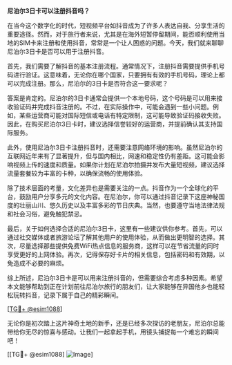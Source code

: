 **尼泊尔3日卡可以注册抖音吗？**

在当今这个数字化的时代，短视频平台如抖音成为了许多人表达自我、分享生活的重要途径。然而，对于旅行者来说，尤其是在海外短暂停留期间，能否顺利使用当地的SIM卡来注册和使用抖音，常常是一个让人困惑的问题。今天，我们就来聊聊尼泊尔3日卡是否可以用于注册抖音。

首先，我们需要了解抖音的基本注册流程。通常情况下，注册抖音需要提供手机号码进行验证。这意味着，无论你在哪个国家，只要拥有有效的手机号码，理论上都可以完成注册。那么，尼泊尔的3日卡是否符合这一要求呢？

答案是肯定的。尼泊尔的3日卡通常会提供一个本地号码，这个号码是可以用来接收验证码并完成抖音注册的。不过，在实际操作中，可能会遇到一些小问题。例如，某些运营商可能对国际短信或电话有特定限制，这可能导致验证码接收失败。因此，在购买尼泊尔3日卡时，建议选择信誉较好的运营商，并提前确认其支持国际服务。

此外，使用尼泊尔3日卡注册抖音时，还需要注意网络环境的影响。虽然尼泊尔的互联网近年来有了显著提升，但与国内相比，网速和稳定性仍有差距。这可能会影响视频上传的速度和质量。如果你计划在尼泊尔拍摄并发布大量短视频，建议选择流量套餐较为丰富的卡种，以确保流畅的使用体验。

除了技术层面的考量，文化差异也是需要关注的一点。抖音作为一个全球化的平台，鼓励用户分享多元的文化内容。在尼泊尔，你可以通过抖音记录下这座神秘国度的壮丽山川、悠久历史以及丰富多彩的节日庆典。当然，也要遵守当地法律法规和社会习俗，避免触犯禁忌。

最后，关于如何选择合适的尼泊尔3日卡，这里有一些建议供你参考。首先，可以通过社交媒体或者旅游论坛了解其他用户的使用体验，从而做出更明智的选择。其次，尽量选择那些提供免费WiFi热点信息的服务商，这样可以在节省流量的同时享受更好的上网体验。再次，记得保存好卡片的相关信息，包括密码和有效期，以免造成不必要的麻烦。

综上所述，尼泊尔3日卡是可以用来注册抖音的，但需要综合考虑多种因素。希望本文能够帮助到正在计划前往尼泊尔旅行的朋友们，让大家能够在异国他乡也能轻松玩转抖音，记录下属于自己的精彩瞬间。

[[TG💪+ @esim1088](https://t.me/s/esim1088)]

无论你是初次踏上这片神奇土地的新手，还是已经多次探访的老朋友，尼泊尔总能带给你无尽的惊喜与感动。让我们一起拿起手机，用镜头捕捉每一个难忘的瞬间吧！

[[TG💪+ @esim1088] ![Image](https://i.postimg.cc/4NQfJmqS/Snipaste-2025-05-13-00-14-12.png)]